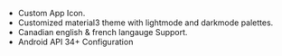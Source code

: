 - Custom App Icon.
- Customized material3 theme with lightmode and darkmode palettes.
- Canadian english & french langauge Support.
- Android API 34+ Configuration
